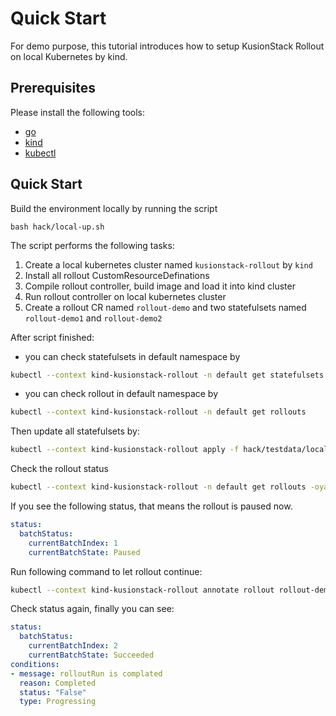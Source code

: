 # Quick Start

For demo purpose, this tutorial introduces how to setup KusionStack Rollout on local Kubernetes by kind.


## Prerequisites

Please install the following tools:
- [go](https://go.dev/doc/install)
- [kind](https://kind.sigs.k8s.io/docs/user/quick-start/#installation)
- [kubectl](https://kubernetes.io/docs/tasks/tools/)

## Quick Start

Build the environment locally by running the script

```
bash hack/local-up.sh
```

The script performs the following tasks:
1. Create a local kubernetes cluster named `kusionstack-rollout` by `kind`
2. Install all rollout CustomResourceDefinations
3. Compile rollout controller, build image and load it into kind cluster
4. Run rollout controller on local kubernetes cluster
5. Create a rollout CR named `rollout-demo` and two statefulsets named `rollout-demo1` and `rollout-demo2`


After script finished:
- you can check statefulsets in default namespace by 
```bash
kubectl --context kind-kusionstack-rollout -n default get statefulsets
```
- you can check rollout in default namespace by 
```bash
kubectl --context kind-kusionstack-rollout -n default get rollouts
```

Then update all statefulsets by:
```bash
kubectl --context kind-kusionstack-rollout apply -f hack/testdata/local-up/update-workloads.yaml
```

Check the rollout status
```bash
kubectl --context kind-kusionstack-rollout -n default get rollouts -oyaml
```

If you see the following status, that means the rollout is paused now.
```yaml
status:
  batchStatus:
	currentBatchIndex: 1
	currentBatchState: Paused
```

Run following command to let rollout continue:
```bash
kubectl --context kind-kusionstack-rollout annotate rollout rollout-demo --overwrite rollout.kusionstack.io/manual-command="resume"
```

Check status again, finally you can see:
```yaml
status:
  batchStatus:
    currentBatchIndex: 2
	currentBatchState: Succeeded
conditions:
- message: rolloutRun is complated
  reason: Completed
  status: "False"
  type: Progressing
```
